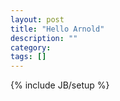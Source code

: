 ```yaml
---
layout: post
title: "Hello Arnold"
description: ""
category: 
tags: []
---
```

{% include JB/setup %}
